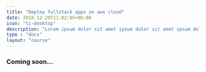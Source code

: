 ```yaml
---
title: "Deploy fullstack apps on aws cloud"
date: 2018-12-29T11:02:05+06:00
icon: "ti-desktop"
description: "Lorem ipsum dolor sit amet ipsum dolor sit amet ipsum dolor sit amet"
type : "docs"
layout: "course"
---
```


### Coming soon...